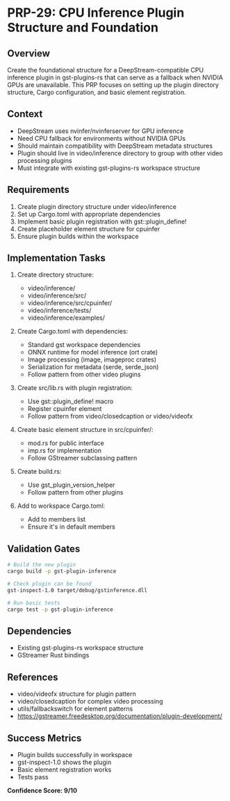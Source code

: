 # PRP-29: CPU Inference Plugin Structure and Foundation

## Overview
Create the foundational structure for a DeepStream-compatible CPU inference plugin in gst-plugins-rs that can serve as a fallback when NVIDIA GPUs are unavailable. This PRP focuses on setting up the plugin directory structure, Cargo configuration, and basic element registration.

## Context
- DeepStream uses nvinfer/nvinferserver for GPU inference
- Need CPU fallback for environments without NVIDIA GPUs
- Should maintain compatibility with DeepStream metadata structures
- Plugin should live in video/inference directory to group with other video processing plugins
- Must integrate with existing gst-plugins-rs workspace structure

## Requirements
1. Create plugin directory structure under video/inference
2. Set up Cargo.toml with appropriate dependencies
3. Implement basic plugin registration with gst::plugin_define!
4. Create placeholder element structure for cpuinfer
5. Ensure plugin builds within the workspace

## Implementation Tasks
1. Create directory structure:
   - video/inference/
   - video/inference/src/
   - video/inference/src/cpuinfer/
   - video/inference/tests/
   - video/inference/examples/

2. Create Cargo.toml with dependencies:
   - Standard gst workspace dependencies
   - ONNX runtime for model inference (ort crate)
   - Image processing (image, imageproc crates)
   - Serialization for metadata (serde, serde_json)
   - Follow pattern from other video plugins

3. Create src/lib.rs with plugin registration:
   - Use gst::plugin_define! macro
   - Register cpuinfer element
   - Follow pattern from video/closedcaption or video/videofx

4. Create basic element structure in src/cpuinfer/:
   - mod.rs for public interface
   - imp.rs for implementation
   - Follow GStreamer subclassing pattern

5. Create build.rs:
   - Use gst_plugin_version_helper
   - Follow pattern from other plugins

6. Add to workspace Cargo.toml:
   - Add to members list
   - Ensure it's in default members

## Validation Gates
```bash
# Build the new plugin
cargo build -p gst-plugin-inference

# Check plugin can be found
gst-inspect-1.0 target/debug/gstinference.dll

# Run basic tests
cargo test -p gst-plugin-inference
```

## Dependencies
- Existing gst-plugins-rs workspace structure
- GStreamer Rust bindings

## References
- video/videofx structure for plugin pattern
- video/closedcaption for complex video processing
- utils/fallbackswitch for element patterns
- https://gstreamer.freedesktop.org/documentation/plugin-development/

## Success Metrics
- Plugin builds successfully in workspace
- gst-inspect-1.0 shows the plugin
- Basic element registration works
- Tests pass

**Confidence Score: 9/10**